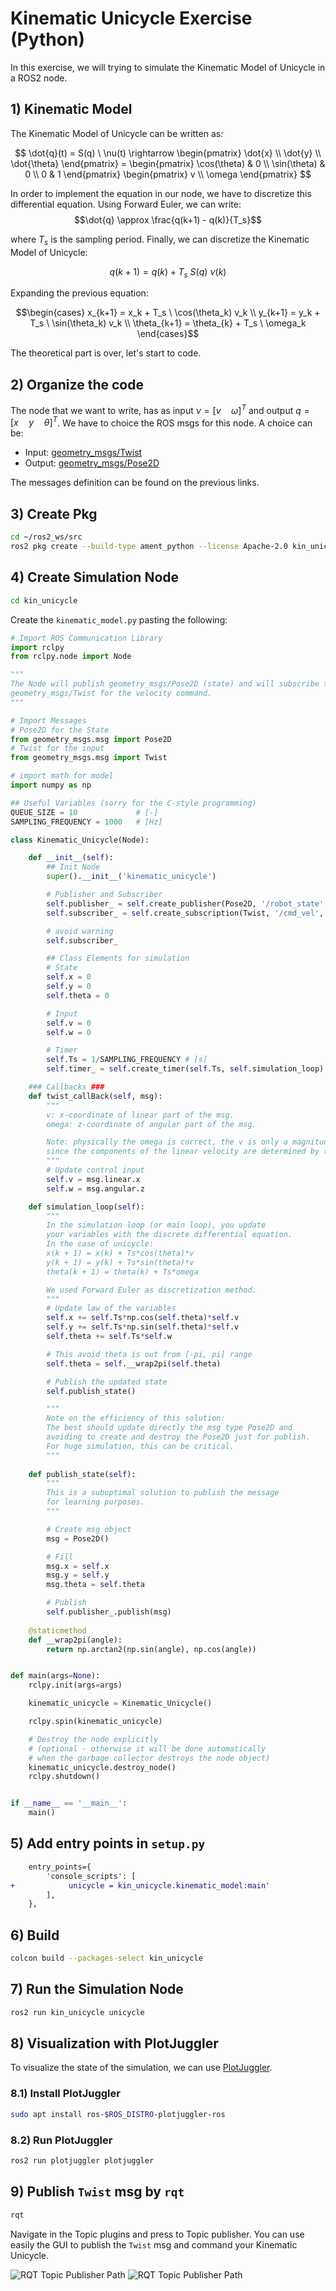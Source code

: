 # Kinematic Unicycle Exercise (Python)
In this exercise, we will trying to simulate the Kinematic Model of Unicycle in a ROS2 node. 

## 1) Kinematic Model
The Kinematic Model of Unicycle can be written as:

$$ 
\dot{q}(t) = S(q) \ \nu(t) \rightarrow 
\begin{pmatrix} 
\dot{x} \\
\dot{y} \\
\dot{\theta} \end{pmatrix} = \begin{pmatrix} 
                                \cos(\theta) & 0 \\
                                \sin(\theta) & 0 \\
                                0 & 1 
                            \end{pmatrix}
                                        \begin{pmatrix} 
                                            v \\
                                            \omega
                                        \end{pmatrix}
$$

In order to implement the equation in our node, we have to discretize this differential equation. Using Forward Euler, we can write:
$$\dot{q} \approx \frac{q(k+1) - q(k)}{T_s}$$

where $T_s$ is the sampling period. Finally, we can discretize the Kinematic Model of Unicycle:

$$q(k + 1) = q(k) + T_s \ S(q) \ \nu(k)$$

Expanding the previous equation:

$$\begin{cases}
x_{k+1} = x_k + T_s \ \cos(\theta_k) v_k \\
y_{k+1} = y_k + T_s \ \sin(\theta_k) v_k \\
\theta_{k+1} = \theta_{k} + T_s \ \omega_k
\end{cases}$$

The theoretical part is over, let's start to code.

## 2) Organize the code
The node that we want to write, has as input $\nu = [v \quad \omega]^T$ and output $q = [x \quad y \quad \theta]^T$. We have to choice the ROS msgs for this node. A choice can be:
- Input: [geometry_msgs/Twist](https://docs.ros.org/en/api/geometry_msgs/html/msg/Twist.html)
- Output: [geometry_msgs/Pose2D](https://docs.ros.org/en/api/geometry_msgs/html/msg/Pose2D.html)

The messages definition can be found on the previous links.

## 3) Create Pkg
```bash
cd ~/ros2_ws/src
ros2 pkg create --build-type ament_python --license Apache-2.0 kin_unicycle --dependencies rclpy std_msgs geometry_msgs
```

## 4) Create Simulation Node
```bash
cd kin_unicycle
```
Create the `kinematic_model.py` pasting the following:
```python
# Import ROS Communication Library
import rclpy
from rclpy.node import Node

"""
The Node will publish geometry_msgs/Pose2D (state) and will subscribe to
geometry_msgs/Twist for the velocity command.
"""

# Import Messages
# Pose2D for the State
from geometry_msgs.msg import Pose2D
# Twist for the input
from geometry_msgs.msg import Twist

# import math for model
import numpy as np

## Useful Variables (sorry for the C-style programming)
QUEUE_SIZE = 10             # [-]
SAMPLING_FREQUENCY = 1000   # [Hz]

class Kinematic_Unicycle(Node):

    def __init__(self):
        ## Init Node
        super().__init__('kinematic_unicycle')

        # Publisher and Subscriber
        self.publisher_ = self.create_publisher(Pose2D, '/robot_state', QUEUE_SIZE)
        self.subscriber_ = self.create_subscription(Twist, '/cmd_vel', self.twist_callBack, QUEUE_SIZE)

        # avoid warning
        self.subscriber_

        ## Class Elements for simulation
        # State
        self.x = 0
        self.y = 0
        self.theta = 0

        # Input
        self.v = 0
        self.w = 0

        # Timer
        self.Ts = 1/SAMPLING_FREQUENCY # [s]
        self.timer_ = self.create_timer(self.Ts, self.simulation_loop)

    ### Callbacks ###
    def twist_callBack(self, msg):
        """
        v: x-coordinate of linear part of the msg.
        omega: z-coordinate of angular part of the msg.

        Note: physically the omega is correct, the v is only a magnitude information,
        since the components of the linear velocity are determined by the angle theta.
        """
        # Update control input
        self.v = msg.linear.x
        self.w = msg.angular.z

    def simulation_loop(self):
        """
        In the simulation loop (or main loop), you update
        your variables with the discrete differential equation.
        In the case of unicycle:
        x(k + 1) = x(k) + Ts*cos(theta)*v
        y(k + 1) = y(k) + Ts*sin(theta)*v
        theta(k + 1) = theta(k) + Ts*omega

        We used Forward Euler as discretization method.
        """
        # Update law of the variables
        self.x += self.Ts*np.cos(self.theta)*self.v
        self.y += self.Ts*np.sin(self.theta)*self.v
        self.theta += self.Ts*self.w

        # This avoid theta is out from [-pi, pi] range
        self.theta = self.__wrap2pi(self.theta)

        # Publish the updated state
        self.publish_state()

        """
        Note on the efficiency of this solution:
        The best should update directly the msg type Pose2D and
        avoiding to create and destroy the Pose2D just for publish.
        For huge simulation, this can be critical.
        """
    
    def publish_state(self):
        """
        This is a suboptimal solution to publish the message
        for learning purposes.
        """

        # Create msg object
        msg = Pose2D()

        # Fill
        msg.x = self.x
        msg.y = self.y
        msg.theta = self.theta

        # Publish
        self.publisher_.publish(msg)
    
    @staticmethod
    def __wrap2pi(angle):
        return np.arctan2(np.sin(angle), np.cos(angle))


def main(args=None):
    rclpy.init(args=args)

    kinematic_unicycle = Kinematic_Unicycle()

    rclpy.spin(kinematic_unicycle)

    # Destroy the node explicitly
    # (optional - otherwise it will be done automatically
    # when the garbage collector destroys the node object)
    kinematic_unicycle.destroy_node()
    rclpy.shutdown()


if __name__ == '__main__':
    main()
```

## 5) Add entry points in `setup.py`
```diff
    entry_points={
        'console_scripts': [
+            unicycle = kin_unicycle.kinematic_model:main'
        ],
    },
```
## 6) Build
```bash
colcon build --packages-select kin_unicycle
```

## 7) Run the Simulation Node
```bash
ros2 run kin_unicycle unicycle
```

## 8) Visualization with PlotJuggler
To visualize the state of the simulation, we can use [PlotJuggler](https://plotjuggler.io/).

### 8.1) Install PlotJuggler
```bash
sudo apt install ros-$ROS_DISTRO-plotjuggler-ros
```

### 8.2) Run PlotJuggler
```bash
ros2 run plotjuggler plotjuggler
```

## 9) Publish `Twist` msg by `rqt`
```bash
rqt
```
Navigate in the Topic plugins and press to Topic publisher. You can use easily the GUI to publish the `Twist` msg and command your Kinematic Unicycle.

![RQT Topic Publisher Path](docs/rqt_publisher.png)
![RQT Topic Publisher Path](docs/rqt_twist.png)